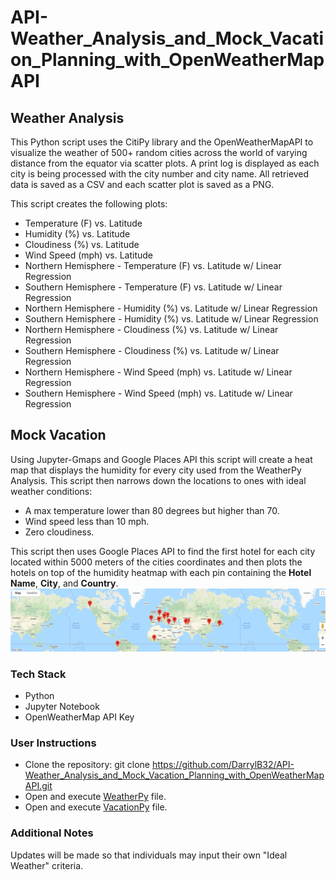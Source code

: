 ﻿# API-Weather_Analysis_and_Mock_Vacation_Planning_with_OpenWeatherMapAPI

## Weather Analysis

This Python script uses  the CitiPy library and the OpenWeatherMapAPI to visualize the weather of 500+ random cities across the world of varying distance from the equator via scatter plots. A print log is displayed as each city is being processed with the city number and city name. All retrieved data is saved as a CSV and each scatter plot is saved as a PNG.

This script creates the following plots:
* Temperature (F) vs. Latitude
* Humidity (%) vs. Latitude
* Cloudiness (%) vs. Latitude
* Wind Speed (mph) vs. Latitude
* Northern Hemisphere - Temperature (F) vs. Latitude w/ Linear Regression
* Southern Hemisphere - Temperature (F) vs. Latitude w/ Linear Regression
* Northern Hemisphere - Humidity (%) vs. Latitude w/ Linear Regression
* Southern Hemisphere - Humidity (%) vs. Latitude w/ Linear Regression
* Northern Hemisphere - Cloudiness (%) vs. Latitude w/ Linear Regression
* Southern Hemisphere - Cloudiness (%) vs. Latitude w/ Linear Regression
* Northern Hemisphere - Wind Speed (mph) vs. Latitude w/ Linear Regression
* Southern Hemisphere - Wind Speed (mph) vs. Latitude w/ Linear Regression

## Mock Vacation
Using  Jupyter-Gmaps and Google Places API this script will create a heat map that displays the humidity for every city used from the WeatherPy Analysis. This script then narrows down the locations to ones with ideal weather conditions:
* A max temperature lower than 80 degrees but higher than 70.
* Wind speed less than 10 mph.
* Zero cloudiness.

This script then uses Google Places API to find the first hotel for each city located within 5000 meters of the cities coordinates and then plots the hotels on top of the humidity heatmap with each pin containing the **Hotel Name**, **City**, and **Country**.
![hotel map](ReadMe_Resources/Screenshot.png)

### Tech Stack
* Python
* Jupyter Notebook
* OpenWeatherMap API Key

### User Instructions
* Clone the repository: git clone https://github.com/DarrylB32/API-Weather_Analysis_and_Mock_Vacation_Planning_with_OpenWeatherMapAPI.git 
* Open and execute [WeatherPy](WeatherPy/WeatherPy.ipynb) file.
* Open and execute [VacationPy](VacationPy/VacationPy.ipynb) file.

### Additional Notes
Updates will be made so that individuals may input their own "Ideal Weather" criteria. 
